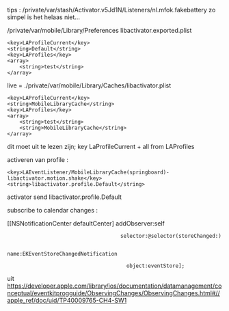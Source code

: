 tips : 
/private/var/stash/Activator.v5Jd1N/Listeners/nl.mfok.fakebattery
zo simpel is het helaas niet...

/private/var/mobile/Library/Preferences
libactivator.exported.plist

	<key>LAProfileCurrent</key>
	<string>Default</string>
	<key>LAProfiles</key>
	<array>
		<string>test</string>
	</array>
	
live = ./private/var/mobile/Library/Caches/libactivator.plist

	<key>LAProfileCurrent</key>
	<string>MobileLibraryCache</string>
	<key>LAProfiles</key>
	<array>
		<string>test</string>
		<string>MobileLibraryCache</string>
	</array>

dit moet uit te lezen zijn; key LaProfileCurrent + all from LAProfiles

activeren van profile : 

	<key>LAEventListener/MobileLibraryCache(springboard)-libactivator.motion.shake</key>
	<string>libactivator.profile.Default</string>
	
activator send libactivator.profile.Default

subscribe to calendar changes :

[[NSNotificationCenter defaultCenter] addObserver:self

                                         selector:@selector(storeChanged:)

                                             name:EKEventStoreChangedNotification

                                           object:eventStore];
                                           
  
  uit https://developer.apple.com/library/ios/documentation/datamanagement/conceptual/eventkitprogguide/ObservingChanges/ObservingChanges.html#//apple_ref/doc/uid/TP40009765-CH4-SW1
